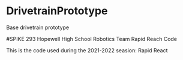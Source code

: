 # DrivetrainPrototype
Base drivetrain prototype

#SPIKE 293 Hopewell High School Robotics Team Rapid Reach Code

This is the code used during the 2021-2022 seasion: Rapid React
